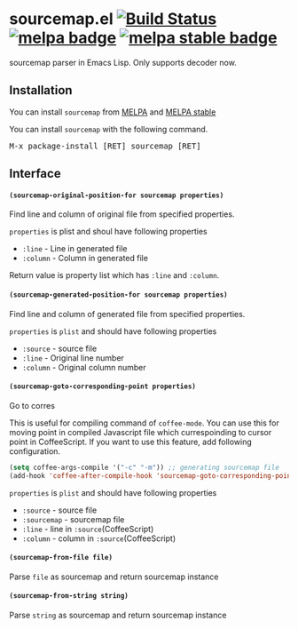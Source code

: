 # sourcemap.el [![Build Status](https://travis-ci.org/syohex/emacs-sourcemap.svg)](https://travis-ci.org/syohex/emacs-sourcemap) [![melpa badge][melpa-badge]][melpa-link] [![melpa stable badge][melpa-stable-badge]][melpa-stable-link]

sourcemap parser in Emacs Lisp.
Only supports decoder now.


## Installation

You can install `sourcemap` from [MELPA](https://melpa.org/) and [MELPA stable](https://stable.melpa.org)

You can install `sourcemap` with the following command.

<kbd>M-x package-install [RET] sourcemap [RET]</kbd>


## Interface

#### `(sourcemap-original-position-for sourcemap properties)`

Find line and column of original file from specified properties.

`properties` is plist and shoul have following properties
- `:line` - Line in generated file
- `:column` - Column in generated file

Return value is property list which has `:line` and `:column`.


#### `(sourcemap-generated-position-for sourcemap properties)`

Find line and column of generated file from specified properties.

`properties` is `plist` and should have following properties
- `:source` - source file
- `:line` - Original line number
- `:column` - Original column number


#### `(sourcemap-goto-corresponding-point properties)`

Go to corres

This is useful for compiling command of `coffee-mode`.
You can use this for moving point in compiled Javascript file which
currespoinding to cursor point in CoffeeScript. If you want to use
this feature, add following configuration.

```lisp
(setq coffee-args-compile '("-c" "-m")) ;; generating sourcemap file
(add-hook 'coffee-after-compile-hook 'sourcemap-goto-corresponding-point)
```

`properties` is `plist` and should have following properties
- `:source` - source file
- `:sourcemap` - sourcemap file
- `:line` - line in `:source`(CoffeeScript)
- `:column` - column in `:source`(CoffeeScript)


#### `(sourcemap-from-file file)`

Parse `file` as sourcemap and return sourcemap instance

#### `(sourcemap-from-string string)`

Parse `string` as sourcemap and return sourcemap instance

[melpa-link]: https://melpa.org/#/sourcemap
[melpa-stable-link]: https://stable.melpa.org/#/sourcemap
[melpa-badge]: https://melpa.org/packages/sourcemap-badge.svg
[melpa-stable-badge]: https://stable.melpa.org/packages/sourcemap-badge.svg
